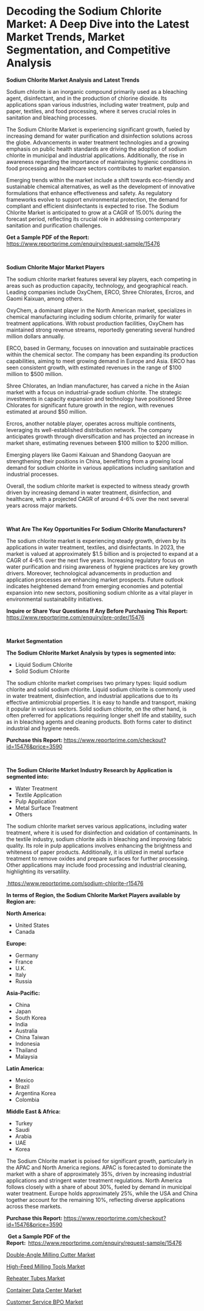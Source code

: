 <p><h1>Decoding the Sodium Chlorite Market: A Deep Dive into the Latest Market Trends, Market Segmentation, and Competitive Analysis</h1></p><p><strong>Sodium Chlorite Market Analysis and Latest Trends</strong></p>
<p><p>Sodium chlorite is an inorganic compound primarily used as a bleaching agent, disinfectant, and in the production of chlorine dioxide. Its applications span various industries, including water treatment, pulp and paper, textiles, and food processing, where it serves crucial roles in sanitation and bleaching processes.</p><p>The Sodium Chlorite Market is experiencing significant growth, fueled by increasing demand for water purification and disinfection solutions across the globe. Advancements in water treatment technologies and a growing emphasis on public health standards are driving the adoption of sodium chlorite in municipal and industrial applications. Additionally, the rise in awareness regarding the importance of maintaining hygienic conditions in food processing and healthcare sectors contributes to market expansion.</p><p>Emerging trends within the market include a shift towards eco-friendly and sustainable chemical alternatives, as well as the development of innovative formulations that enhance effectiveness and safety. As regulatory frameworks evolve to support environmental protection, the demand for compliant and efficient disinfectants is expected to rise. The Sodium Chlorite Market is anticipated to grow at a CAGR of 15.00% during the forecast period, reflecting its crucial role in addressing contemporary sanitation and purification challenges.</p></p>
<p><strong>Get a Sample PDF of the Report:&nbsp;</strong> <a href="https://www.reportprime.com/enquiry/request-sample/15476?utm_campaign=38&utm_medium=2&utm_source=Github&utm_content=ia&utm_term=11102024&utm_id=sodium-chlorite">https://www.reportprime.com/enquiry/request-sample/15476</a></p>
<p>&nbsp;</p>
<p><strong>Sodium Chlorite Major Market Players</strong></p>
<p><p>The sodium chlorite market features several key players, each competing in areas such as production capacity, technology, and geographical reach. Leading companies include OxyChem, ERCO, Shree Chlorates, Ercros, and Gaomi Kaixuan, among others. </p><p>OxyChem, a dominant player in the North American market, specializes in chemical manufacturing including sodium chlorite, primarily for water treatment applications. With robust production facilities, OxyChem has maintained strong revenue streams, reportedly generating several hundred million dollars annually.</p><p>ERCO, based in Germany, focuses on innovation and sustainable practices within the chemical sector. The company has been expanding its production capabilities, aiming to meet growing demand in Europe and Asia. ERCO has seen consistent growth, with estimated revenues in the range of $100 million to $500 million.</p><p>Shree Chlorates, an Indian manufacturer, has carved a niche in the Asian market with a focus on industrial-grade sodium chlorite. The strategic investments in capacity expansion and technology have positioned Shree Chlorates for significant future growth in the region, with revenues estimated at around $50 million.</p><p>Ercros, another notable player, operates across multiple continents, leveraging its well-established distribution network. The company anticipates growth through diversification and has projected an increase in market share, estimating revenues between $100 million to $200 million.</p><p>Emerging players like Gaomi Kaixuan and Shandong Gaoyuan are strengthening their positions in China, benefitting from a growing local demand for sodium chlorite in various applications including sanitation and industrial processes.</p><p>Overall, the sodium chlorite market is expected to witness steady growth driven by increasing demand in water treatment, disinfection, and healthcare, with a projected CAGR of around 4-6% over the next several years across major markets.</p></p>
<p>&nbsp;</p>
<p><strong>What Are The Key Opportunities For Sodium Chlorite Manufacturers?</strong></p>
<p><p>The sodium chlorite market is experiencing steady growth, driven by its applications in water treatment, textiles, and disinfectants. In 2023, the market is valued at approximately $1.5 billion and is projected to expand at a CAGR of 4-6% over the next five years. Increasing regulatory focus on water purification and rising awareness of hygiene practices are key growth drivers. Moreover, technological advancements in production and application processes are enhancing market prospects. Future outlook indicates heightened demand from emerging economies and potential expansion into new sectors, positioning sodium chlorite as a vital player in environmental sustainability initiatives.</p></p>
<p><strong>Inquire or Share Your Questions If Any Before Purchasing This Report:</strong> <a href="https://www.reportprime.com/enquiry/pre-order/15476?utm_campaign=38&utm_medium=2&utm_source=Github&utm_content=ia&utm_term=11102024&utm_id=sodium-chlorite">https://www.reportprime.com/enquiry/pre-order/15476</a></p>
<p>&nbsp;</p>
<p><strong>Market Segmentation</strong></p>
<p><strong>The Sodium Chlorite Market Analysis by types is segmented into:</strong></p>
<p><ul><li>Liquid Sodium Chlorite</li><li>Solid Sodium Chlorite</li></ul></p>
<p><p>The sodium chlorite market comprises two primary types: liquid sodium chlorite and solid sodium chlorite. Liquid sodium chlorite is commonly used in water treatment, disinfection, and industrial applications due to its effective antimicrobial properties. It is easy to handle and transport, making it popular in various sectors. Solid sodium chlorite, on the other hand, is often preferred for applications requiring longer shelf life and stability, such as in bleaching agents and cleaning products. Both forms cater to distinct industrial and hygiene needs.</p></p>
<p><strong>Purchase this Report:&nbsp;</strong><a href="https://www.reportprime.com/checkout?id=15476&price=3590&utm_campaign=38&utm_medium=2&utm_source=Github&utm_content=ia&utm_term=11102024&utm_id=sodium-chlorite">https://www.reportprime.com/checkout?id=15476&price=3590</a></p>
<p>&nbsp;</p>
<p><strong>The Sodium Chlorite Market Industry Research by Application is segmented into:</strong></p>
<p><ul><li>Water Treatment</li><li>Textile Application</li><li>Pulp Application</li><li>Metal Surface Treatment</li><li>Others</li></ul></p>
<p><p>The sodium chlorite market serves various applications, including water treatment, where it is used for disinfection and oxidation of contaminants. In the textile industry, sodium chlorite aids in bleaching and improving fabric quality. Its role in pulp applications involves enhancing the brightness and whiteness of paper products. Additionally, it is utilized in metal surface treatment to remove oxides and prepare surfaces for further processing. Other applications may include food processing and industrial cleaning, highlighting its versatility.</p></p>
<p><a href="https://www.reportprime.com/sodium-chlorite-r15476?utm_campaign=38&utm_medium=2&utm_source=Github&utm_content=ia&utm_term=11102024&utm_id=sodium-chlorite">&nbsp;https://www.reportprime.com/sodium-chlorite-r15476</a></p>
<p><strong>In terms of Region, the Sodium Chlorite Market Players available by Region are:</strong></p>
<p>
    <p> <strong> North America: </strong>
        <ul>
            <li>United States</li>
            <li>Canada</li>
        </ul>
        </p> 
    <p> <strong> Europe: </strong>
        <ul>
            <li>Germany</li>
            <li>France</li>
            <li>U.K.</li>
            <li>Italy</li>
            <li>Russia</li>
        </ul>
        </p> 
    <p> <strong> Asia-Pacific: </strong>
        <ul>
            <li>China</li>
            <li>Japan</li>
            <li>South Korea</li>
            <li>India</li>
            <li>Australia</li>
            <li>China Taiwan</li>
            <li>Indonesia</li>
            <li>Thailand</li>
            <li>Malaysia</li>
        </ul>
        </p> 
    <p> <strong> Latin America: </strong>
        <ul>
            <li>Mexico</li>
            <li>Brazil</li>
            <li>Argentina Korea</li>
            <li>Colombia</li>
        </ul>
        </p> 
    <p> <strong> Middle East & Africa: </strong>
        <ul>
            <li>Turkey</li>
            <li>Saudi</li>
            <li>Arabia</li>
            <li>UAE</li>
            <li>Korea</li>
        </ul>
    </p>
    </p>
<p><p>The Sodium Chlorite market is poised for significant growth, particularly in the APAC and North America regions. APAC is forecasted to dominate the market with a share of approximately 35%, driven by increasing industrial applications and stringent water treatment regulations. North America follows closely with a share of about 30%, fueled by demand in municipal water treatment. Europe holds approximately 25%, while the USA and China together account for the remaining 10%, reflecting diverse applications across these markets.</p></p>
<p><strong>Purchase this Report: </strong><a href="https://www.reportprime.com/checkout?id=15476&price=3590&utm_campaign=38&utm_medium=2&utm_source=Github&utm_content=ia&utm_term=11102024&utm_id=sodium-chlorite">https://www.reportprime.com/checkout?id=15476&price=3590</a></p>
<p>&nbsp;<strong>Get a Sample PDF of the Report:&nbsp;&nbsp;</strong><a href="https://www.reportprime.com/enquiry/request-sample/15476?utm_campaign=38&utm_medium=2&utm_source=Github&utm_content=ia&utm_term=11102024&utm_id=sodium-chlorite">https://www.reportprime.com/enquiry/request-sample/15476</a></p>
<p><strong></strong></p>
<p><p><a href="https://www.linkedin.com/pulse/double-angle-milling-cutter-market-trends-detailed-study-its-4gnpf?utm_campaign=38&utm_medium=2&utm_source=Github&utm_content=ia&utm_term=11102024&utm_id=sodium-chlorite">Double-Angle Milling Cutter Market</a></p><p><a href="https://www.linkedin.com/pulse/high-feed-milling-tools-market-segmentation-in-depth-analysis-g4off?utm_campaign=38&utm_medium=2&utm_source=Github&utm_content=ia&utm_term=11102024&utm_id=sodium-chlorite">High-Feed Milling Tools Market</a></p><p><a href="https://www.linkedin.com/pulse/reheater-tubes-industry-analysis-report-its-market-i0mdf?utm_campaign=38&utm_medium=2&utm_source=Github&utm_content=ia&utm_term=11102024&utm_id=sodium-chlorite">Reheater Tubes Market</a></p><p><a href="https://issuu.com/reportprime-2/docs/container-data-center-market-size-2_582ddb9a01b8c0?utm_campaign=38&utm_medium=2&utm_source=Github&utm_content=ia&utm_term=11102024&utm_id=sodium-chlorite">Container Data Center Market</a></p><p><a href="https://issuu.com/reportprime-2/docs/customer-service-bpo-market-size-20_d12997e81505cb?utm_campaign=38&utm_medium=2&utm_source=Github&utm_content=ia&utm_term=11102024&utm_id=sodium-chlorite">Customer Service BPO Market</a></p></p>